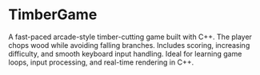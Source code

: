 # TimberGame
A fast-paced arcade-style timber-cutting game built with C++. The player chops wood while avoiding falling branches. Includes scoring, increasing difficulty, and smooth keyboard input handling. Ideal for learning game loops, input processing, and real-time rendering in C++.
